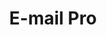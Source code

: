 ---
title: E-mail Pro
slug: emails-pro
sections: Generale, Configurazione di un client di posta
order: 06
---